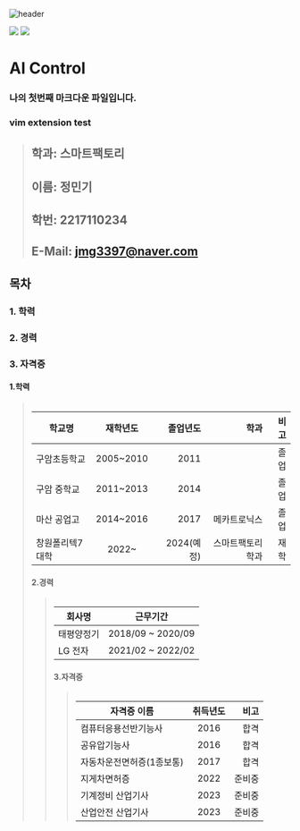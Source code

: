 ![header](https://capsule-render.vercel.app/api?type=Slice&color=Lightpurple&white=300&section=header&text=민기의%20깃허브!&fontSize=45)

<a href="https://www.facebook.com/profile.php?id=100005521683482" target="_blank"><img src="https://img.shields.io/badge/FACEBOOK-1877F2?style=flat-square&logo=[Facebook]&logoColor=white"/></a> 
 <a href="[https://www.instagram.com/m.ingi/]" target="_blank"><img src="https://img.shields.io/badge/INSTARGRAM-E4405F?style=flat-square&logo=[Instagram]&logoColor=RED"/></a>

# AI Control
### 나의 첫번째 마크다운 파일입니다.
### vim extension test

> 
> ##  **학과: 스마트팩토리**
> ##  **이름: 정민기**   
> ##  **학번: 2217110234**    
> ##  **E-Mail: jmg3397@naver.com**    


## 목차    
###  1. 학력 
###  2. 경력    
###  3. 자격증   

 #### 1.학력
> <table>
|학교명 | 재학년도 | 졸업년도 | 학과 | 비고
|------------|:------------------:|-------:|--------------:|---------:|
| 구암초등학교| 2005~2010 | 2011 |   | 졸업
| 구암 중학교 | 2011~2013 | 2014 |   | 졸업
| 마산 공업고 | 2014~2016 | 2017 |메카트로닉스| 졸업
| 창원폴리텍7대학| 2022~ | 2024(예정)| 스마트팩토리학과 | 재학



#### 2.경력
> <table>
| 회사명 | 근무기간  |
|------------|:-------------------:|
| 태평양정기 | 2018/09 ~ 2020/09  |
| LG 전자 | 2021/02 ~ 2022/02 |



#### 3.자격증
> <table>
| 자격증 이름 | 취득년도  | 비고
|------------|:-------------------:|-------:|
| 컴퓨터응용선반기능사 | 2016 | 합격 |
| 공유압기능사 | 2016 | 합격 |
| 자동차운전면허증(1종보통) | 2017 | 합격 |
| 지게차면허증 | 2022 | 준비중 |
| 기계정비 산업기사 | 2023 | 준비중 |
| 산업안전 산업기사 | 2023 | 준비중 |
